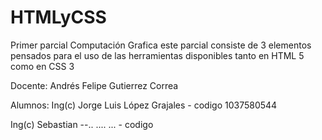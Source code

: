 # HTMLyCSS
Primer parcial Computación Grafica
este parcial consiste de 3 elementos pensados para
el uso de las herramientas disponibles tanto en 
HTML 5 como en CSS 3

Docente: Andrés Felipe Gutierrez Correa

Alumnos:
Ing(c) Jorge Luis López Grajales - codigo 1037580544

Ing(c) Sebastian --.. .... ... - codigo 